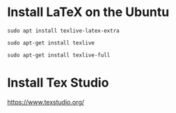 # Install LaTeX on the Ubuntu

```shell
sudo apt install texlive-latex-extra

sudo apt-get install texlive

sudo apt-get install texlive-full
```

# Install Tex Studio 

https://www.texstudio.org/
